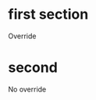 <!--
{
"name" : "test3",
"version" : "0.1",
"title" : "Test 3 testing",
"description": "Mock-ups",
"freshnessDate" : 2015-06-01,
"homepage" : "http://www.outlearn.com",
"author" : "Teppo Jouttenus",
"license" : "All Rights Reserved"
}
-->


<!-- @section -->

# first section

Override

<!-- @link, "url" : "https://nodejs.org", "imageUrl" : "http://code-maven.com/img/node.png" -->

<!-- @link, "url" : "https://angularjs.org/", "imageUrl" : "http://code-maven.com/img/node.png" -->

<!-- @link, "url" : "https://firstround.com/review/The-woman-behind-the-Netflix-Culture-doc/", "imageUrl" : "http://code-maven.com/img/node.png" -->

<!-- @link, "url" : "https://nodejs.org", "imageUrl" : "http://firstround.com/img/graphics/logo.png" -->

<!-- @link, "url" : "https://angularjs.org/", "imageUrl" : "http://firstround.com/img/graphics/logo.png" -->

<!-- @link, "url" : "https://firstround.com/review/The-woman-behind-the-Netflix-Culture-doc/", "imageUrl" : "http://code-maven.com/img/node.png" -->

<!-- @link, "url" : "https://nodejs.org", "text": "Learn more about Node.js", "title": "Official Node.js site", "imageUrl" : "http://code-maven.com/img/node.png", "description": "Node.js is a JavaScript runtime which uses an event-driven, non-blocking I/O model that makes it lightweight and efficient." -->

<!-- @section -->

# second

No override

<!-- @link, "prefer" : "embed", "url" : "http://firstround.com/review/The-woman-behind-the-Netflix-Culture-doc/" -->
